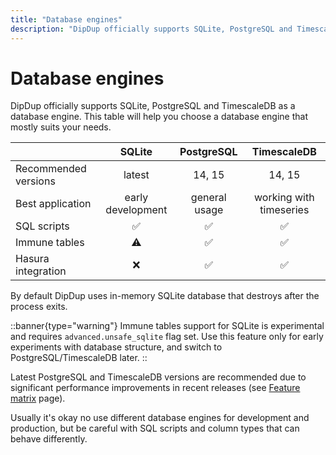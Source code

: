 ```yaml
---
title: "Database engines"
description: "DipDup officially supports SQLite, PostgreSQL and TimescaleDB as a database engine. This table will help you choose a database engine that mostly suits your needs."
---
```


# Database engines

DipDup officially supports SQLite, PostgreSQL and TimescaleDB as a database engine. This table will help you choose a database engine that mostly suits your needs.

|                      |       SQLite      |   PostgreSQL  |       TimescaleDB       |
|:-------------------- |:-----------------:|:-------------:|:-----------------------:|
| Recommended versions |       latest      |     14, 15    |          14, 15         |
| Best application     | early development | general usage | working with timeseries |
| SQL scripts          |         ✅         |       ✅       |            ✅            |
| Immune tables        |         ⚠         |       ✅       |            ✅            |
| Hasura integration   |         ❌         |       ✅       |            ✅            |

By default DipDup uses in-memory SQLite database that destroys after the process exits.

::banner{type="warning"}
Immune tables support for SQLite is experimental and requires `advanced.unsafe_sqlite` flag set. Use this feature only for early experiments with database structure, and switch to PostgreSQL/TimescaleDB later.
::

Latest PostgreSQL and TimescaleDB versions are recommended due to significant performance improvements in recent releases (see [Feature matrix](https://www.postgresql.org/about/featurematrix/) page).

Usually it's okay no use different database engines for development and production, but be careful with SQL scripts and column types that can behave differently.
